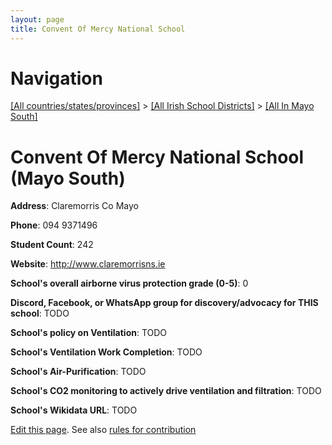 ```yaml
---
layout: page
title: Convent Of Mercy National School
---
```

# Navigation

[[All countries/states/provinces]](../../..) > [[All Irish School Districts]](../..) > [[All In Mayo South]](..)

# Convent Of Mercy National School (Mayo South)

**Address**: Claremorris Co Mayo

**Phone**: 094 9371496

**Student Count**: 242

**Website**: <http://www.claremorrisns.ie>

**School's overall airborne virus protection grade (0-5)**: 0

**Discord, Facebook, or WhatsApp group for discovery/advocacy for THIS school**: TODO

**School's policy on Ventilation**: TODO

**School's Ventilation Work Completion**: TODO

**School's Air-Purification**: TODO

**School's CO2 monitoring to actively drive ventilation and filtration**: TODO

**School's Wikidata URL**: TODO


[Edit this page](https://github.com/ventilate-schools/Ireland/edit/main/./Mayo_South/Convent_Of_Mercy_National_School.md). See also [rules for contribution](../../../contribution-rules/)